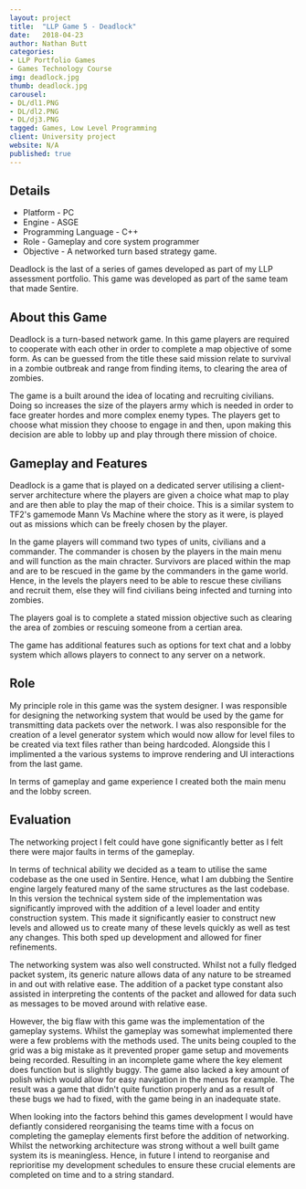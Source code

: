 ```yaml
---
layout: project
title:  "LLP Game 5 - Deadlock"
date:   2018-04-23
author: Nathan Butt
categories:
- LLP Portfolio Games
- Games Technology Course
img: deadlock.jpg
thumb: deadlock.jpg
carousel:
- DL/dl1.PNG
- DL/dl2.PNG
- DL/dj3.PNG
tagged: Games, Low Level Programming
client: University project
website: N/A
published: true
---
```


## Details
- Platform - PC
- Engine - ASGE
- Programming Language - C++
- Role - Gameplay and core system programmer
- Objective - A networked turn based strategy game.

Deadlock is the last of a series of games developed as part of my LLP assessment portfolio. This game was developed as part of the same team that made Sentire.

## About this Game
Deadlock is a turn-based network game. In this game players are required to cooperate with each other in order to complete a map objective of some form. As can be guessed from the title these said mission relate to survival in a zombie outbreak and range from finding items, to clearing the area of zombies.

The game is a built around the idea of locating and recruiting civilians. Doing so increases the size of the players army which is needed in order to face greater hordes and more complex enemy types. The players get to choose what mission they choose to engage in and then, upon making this decision are able to lobby up and play through there mission of choice.

## Gameplay and Features
Deadlock is a game that is played on a dedicated server utilising a client-server architecture where the players are given a choice what map to play and are then able to play the map of their choice. This is a similar system to TF2's gamemode Mann Vs Machine where the story as it were, is played out as missions which can be freely chosen by the player.

In the game players will command two types of units, civilians and a commander. The commander is chosen by the players in the main menu and will function as the main chracter. Survivors are placed within the map and are to be rescued in the game by the commanders in the game world. Hence, in the levels the players need to be able to rescue these civilians and recruit them, else they will find civilians being infected and turning into zombies.

The players goal is to complete a stated mission objective such as clearing the area of zombies or rescuing someone from a certian area.

The game has additional features such as options for text chat and a lobby system
which allows players to connect to any server on a network.


## Role
My principle role in this game was the system designer. I was responsible for designing the networking system that would be used by the game for transmitting data packets over the network. I was also responsible for the creation of a level generator system which would now allow for level files to be created via text files rather than being hardcoded. Alongside this I implimented a the various systems to improve rendering and UI interactions from the last game.

In terms of gameplay and game experience I created both the main menu and the lobby screen.


## Evaluation
The networking project I felt could have gone significantly better as I felt there were major faults in terms of the gameplay.

In terms of technical ability we decided as a team to utilise the same codebase as the one used in Sentire. Hence, what I am dubbing the Sentire engine largely featured many of the same structures as the last codebase. In this version the technical system side of the implementation was significantly improved with the addition of a level loader and entity construction system. This made it significantly easier to construct new levels and allowed us to create many of these levels quickly as well as test any changes. This both sped up development and allowed for finer refinements.

The networking system was also well constructed. Whilst not a fully fledged packet system, its generic nature allows data of any nature to be streamed in and out with relative ease. The addition of a packet type constant also assisted in interpreting the contents of the packet and allowed for data such as messages to be moved around with relative ease.

However, the big flaw with this game was the implementation of the gameplay systems. Whilst the gameplay was somewhat implemented there were a few problems with the methods used. The units being coupled to the grid was a big mistake as it prevented proper game setup and movements being recorded. Resulting in an incomplete game where the key element does function but is slightly buggy. The game also lacked a key amount of polish which would allow for easy navigation in the menus for example. The result was a game that didn't quite function properly and as a result of these bugs we had to fixed, with the game being in an inadequate state.

When looking into the factors behind this games development I would have defiantly considered reorganising the teams time with a focus on completing the gameplay elements first before the addition of networking. Whilst the networking architecture was strong without a well built game system its is meaningless. Hence, in future I intend to reorganise and reprioritise my development schedules to ensure these crucial elements are completed on time and to a string standard.
